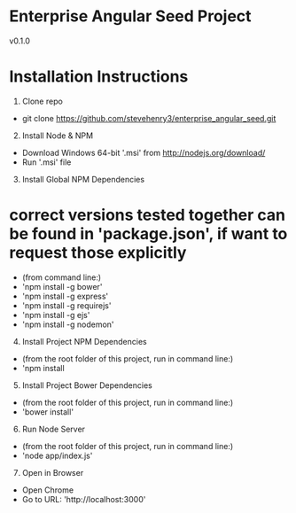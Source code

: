 # Enterprise Angular Seed Project
v0.1.0

# Installation Instructions

1. Clone repo
- git clone https://github.com/stevehenry3/enterprise_angular_seed.git


2. Install Node & NPM
- Download Windows 64-bit '.msi' from http://nodejs.org/download/
- Run '.msi' file


3. Install Global NPM Dependencies
# correct versions tested together can be found in 'package.json', if want to request those explicitly
- (from command line:)
- 'npm install -g bower'
- 'npm install -g express'
- 'npm install -g requirejs'
- 'npm install -g ejs'
- 'npm install -g nodemon'


4. Install Project NPM Dependencies
- (from the root folder of this project, run in command line:)
- 'npm install 


5. Install Project Bower Dependencies
- (from the root folder of this project, run in command line:)
- 'bower install'


6. Run Node Server
- (from the root folder of this project, run in command line:)
- 'node app/index.js'


7. Open in Browser
- Open Chrome
- Go to URL: 'http://localhost:3000'
